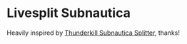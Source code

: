 # Livesplit Subnautica

Heavily inspired by [Thunderkill Subnautica Splitter](https://github.com/Thunderkill/SubnauticaSplitter), thanks!